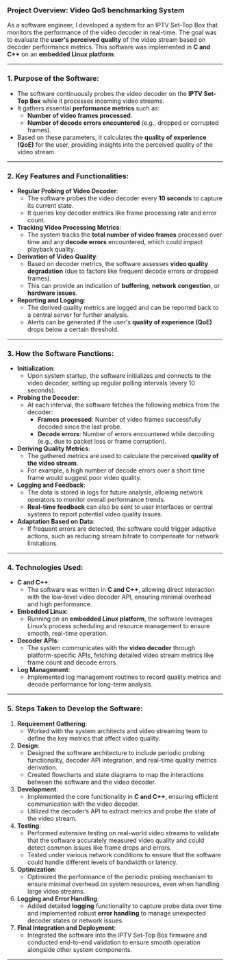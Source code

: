 ### Project Overview: Video QoS benchmarking System

As a software engineer, I developed a system for an IPTV Set-Top Box that monitors the performance of the video decoder in real-time. The goal was to evaluate the **user's perceived quality** of the video stream based on decoder performance metrics. This software was implemented in **C and C++** on an **embedded Linux platform**.

---

### 1. **Purpose of the Software**:
   - The software continuously probes the video decoder on the **IPTV Set-Top Box** while it processes incoming video streams.
   - It gathers essential **performance metrics** such as:
     - **Number of video frames processed**.
     - **Number of decode errors encountered** (e.g., dropped or corrupted frames).
   - Based on these parameters, it calculates the **quality of experience (QoE)** for the user, providing insights into the perceived quality of the video stream.

---

### 2. **Key Features and Functionalities**:
   - **Regular Probing of Video Decoder**:
     - The software probes the video decoder every **10 seconds** to capture its current state.
     - It queries key decoder metrics like frame processing rate and error count.
   - **Tracking Video Processing Metrics**:
     - The system tracks the **total number of video frames** processed over time and any **decode errors** encountered, which could impact playback quality.
   - **Derivation of Video Quality**:
     - Based on decoder metrics, the software assesses **video quality degradation** (due to factors like frequent decode errors or dropped frames).
     - This can provide an indication of **buffering**, **network congestion**, or **hardware issues**.
   - **Reporting and Logging**:
     - The derived quality metrics are logged and can be reported back to a central server for further analysis.
     - Alerts can be generated if the user's **quality of experience (QoE)** drops below a certain threshold.

---

### 3. **How the Software Functions**:
   - **Initialization**:
     - Upon system startup, the software initializes and connects to the video decoder, setting up regular polling intervals (every 10 seconds).
   - **Probing the Decoder**:
     - At each interval, the software fetches the following metrics from the decoder:
       - **Frames processed**: Number of video frames successfully decoded since the last probe.
       - **Decode errors**: Number of errors encountered while decoding (e.g., due to packet loss or frame corruption).
   - **Deriving Quality Metrics**:
     - The gathered metrics are used to calculate the perceived **quality of the video stream**.
     - For example, a high number of decode errors over a short time frame would suggest poor video quality.
   - **Logging and Feedback**:
     - The data is stored in logs for future analysis, allowing network operators to monitor overall performance trends.
     - **Real-time feedback** can also be sent to user interfaces or central systems to report potential video quality issues.
   - **Adaptation Based on Data**:
     - If frequent errors are detected, the software could trigger adaptive actions, such as reducing stream bitrate to compensate for network limitations.

---

### 4. **Technologies Used**:
   - **C and C++**:
     - The software was written in **C and C++**, allowing direct interaction with the low-level video decoder API, ensuring minimal overhead and high performance.
   - **Embedded Linux**:
     - Running on an **embedded Linux platform**, the software leverages Linux’s process scheduling and resource management to ensure smooth, real-time operation.
   - **Decoder APIs**:
     - The system communicates with the **video decoder** through platform-specific APIs, fetching detailed video stream metrics like frame count and decode errors.
   - **Log Management**:
     - Implemented log management routines to record quality metrics and decode performance for long-term analysis.

---

### 5. **Steps Taken to Develop the Software**:
   1. **Requirement Gathering**:
      - Worked with the system architects and video streaming team to define the key metrics that affect video quality.
   2. **Design**:
      - Designed the software architecture to include periodic probing functionality, decoder API integration, and real-time quality metrics derivation.
      - Created flowcharts and state diagrams to map the interactions between the software and the video decoder.
   3. **Development**:
      - Implemented the core functionality in **C and C++**, ensuring efficient communication with the video decoder.
      - Utilized the decoder’s API to extract metrics and probe the state of the video stream.
   4. **Testing**:
      - Performed extensive testing on real-world video streams to validate that the software accurately measured video quality and could detect common issues like frame drops and errors.
      - Tested under various network conditions to ensure that the software could handle different levels of bandwidth or latency.
   5. **Optimization**:
      - Optimized the performance of the periodic probing mechanism to ensure minimal overhead on system resources, even when handling large video streams.
   6. **Logging and Error Handling**:
      - Added detailed **logging** functionality to capture probe data over time and implemented robust **error handling** to manage unexpected decoder states or network issues.
   7. **Final Integration and Deployment**:
      - Integrated the software into the IPTV Set-Top Box firmware and conducted end-to-end validation to ensure smooth operation alongside other system components.

---
